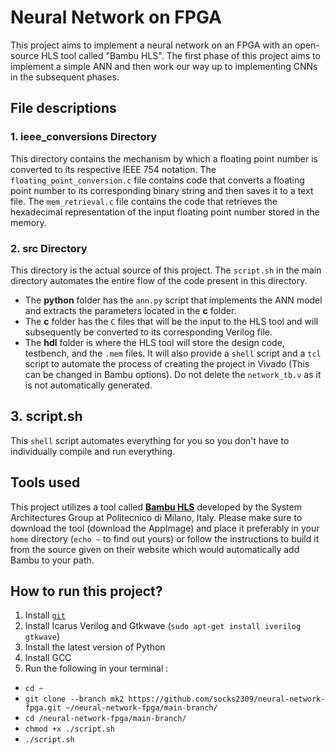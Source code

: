 # Neural Network on FPGA
This project aims to implement a neural network on an FPGA with an open-source HLS tool called "Bambu HLS". The first phase of this project aims to implement a simple ANN and then work our way up to implementing CNNs in the subsequent phases. 

## File descriptions
### 1.  ieee_conversions Directory
This directory contains the mechanism by which a floating point number is converted to its respective IEEE 754 notation. The `floating_point_conversion.c` file contains code that converts a floating point number to its corresponding binary string and then saves it to a text file. The `mem_retrieval.c` file contains the code that retrieves the hexadecimal representation of the input floating point number stored in the memory.

### 2. src Directory
This directory is the actual source of this project. The `script.sh` in the main directory automates the entire flow of the code present in this directory. 
- The **python** folder has the `ann.py` script that implements the ANN model and extracts the parameters located in the **c** folder. 
- The **c** folder has the `C` files that will be the input to the HLS tool and will subsequently be converted to its corresponding Verilog file.
- The **hdl** folder is where the HLS tool will store the design code, testbench, and the `.mem` files. It will also provide a `shell` script and a `tcl` script to automate the process of creating the project in Vivado (This can be changed in Bambu options). Do not delete the `network_tb.v` as it is not automatically generated.

## 3. script.sh
This `shell` script automates everything for you so you don't have to individually compile and run everything.

## Tools used
This project utilizes a tool called [**Bambu HLS**](https://panda.deib.polimi.it/?page_id=31) developed by the System Architectures Group at Politecnico di Milano, Italy. Please make sure to download the tool (download the AppImage) and place it preferably in your `home` directory (`echo ~` to find out yours) or follow the instructions to build it from the source given on their website which would automatically add Bambu to your path. 

## How to run this project?
1. Install [`git`](https://git-scm.com/book/en/v2/Getting-Started-Installing-Git)
2. Install Icarus Verilog and Gtkwave (`sudo apt-get install iverilog gtkwave`) 
3. Install the latest version of Python
4. Install GCC
5. Run the following in your terminal :
- `cd ~`
- `git clone --branch mk2 https://github.com/socks2309/neural-network-fpga.git ~/neural-network-fpga/main-branch/` 
- `cd /neural-network-fpga/main-branch/` 
- `chmod +x ./script.sh`
- `./script.sh`
